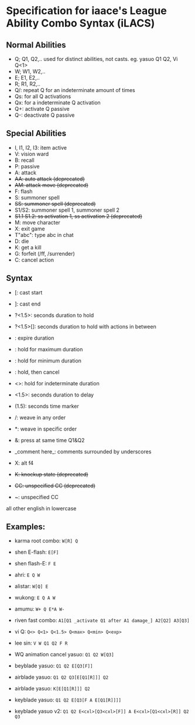 # Specification for iaace's League Ability Combo Syntax (iLACS)

## Normal Abilities
- Q; Q1, Q2,.. used for distinct abilities, not casts. eg. yasuo Q1 Q2, Vi Q<1>
- W; W1, W2,..
- E; E1, E2,..
- R; R1, R2,..
- Q/: repeat Q for an indeterminate amount of times
- Qs: for all Q activations
- Qx: for a indeterminate Q activation
- Q+: activate Q passive
- Q-: deactivate Q passive

## Special Abilities
- I, I1, I2, I3: item active
- V: vision ward
- B: recall
- P: passive
- A: attack
- ~~AA: auto attack (deprecated)~~
- ~~AM: attack move (deprecated)~~
- F: flash
- S: summoner spell
- ~~SS: summoner spell (deprecated)~~
- S1/S2: summoner spell 1, summoner spell 2
- ~~S1.1 S1.2: ss activation 1, ss activation 2 (deprecated)~~
- M: move character
- X: exit game
- T"abc": type abc in chat
- D: die
- K: get a kill
- G: forfeit (/ff, /surrender)
- C: cancel action


## Syntax
- [: cast start
- ]: cast end
- ?<1.5>: seconds duration to hold
- ?<1.5>[]: seconds duration to hold with actions in between
- <exp>: expire duration
- <max>: hold for maximum duration
- <min>: hold for minimum duration
- <cxl>: hold, then cancel
- <>: hold for indeterminate duration
- <1.5>: seconds duration to delay
- (1.5): seconds time marker
- /: weave in any order
- *: weave in specific order
- &: press at same time Q1&Q2
- \_comment here\_: comments surrounded by underscores
- X: alt f4

- ~~K: knockup state (deprecated)~~
- ~~CC: unspecified CC (deprecated)~~
- ~: unspecified CC

all other english in lowercase

## Examples:

- karma root combo: `W[R] Q`
- shen E-flash: `E[F]`
- shen flash-E: `F E`
- ahri: `E Q W`
- alistar: `W[Q] E`
- wukong: `E Q A W`
- amumu: `W+ Q E*A W-`
- riven fast combo: `A1[Q1 _activate Q1 after A1 damage_] A2[Q2] A3[Q3]`
- vi Q: `Q<> Q<1> Q<1.5> Q<max> Q<min> Q<exp>`
- lee sin: `V W Q1 Q2 F R`


- WQ animation cancel yasuo: `Q1 Q2 W[Q3]`
- beyblade yasuo: `Q1 Q2 E[Q3[F]]`
- airblade yasuo: `Q1 Q2 Q3[E[Q1[R]]] Q2`
- airblade yasuo: `K[E[Q1[R]]] Q2`
- keyblade yasuo: `Q1 Q2 E[Q3[F A E[Q1[R]]]]`
- keyblade yasuo v2: `Q1 Q2 E<cxl>[Q3<cxl>[F]] A E<cxl>[Q1<cxl>[R]] Q2 Q3`
